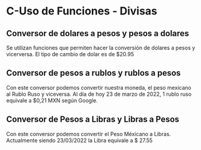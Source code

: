 # C-Uso de Funciones - Divisas

## Conversor de dolares a pesos y pesos a dolares
Se utilizan funciones que permiten hacer la conversión de dolares a pesos y vicerversa. El tipo de cambio de dolar es de $20.95

## Conversor de pesos a rublos y rublos a pesos
Con este conversor podemos convertir nuestra moneda, el peso mexicano al Rublo Ruso y viceversa. Al día de hoy 23 de marzo de 2022, 1 rublo ruso equivale a $0,21 MXN según Google.

## Conversor de Pesos a Libras y Libras a Pesos
Con este conversor podemos convertir el Peso Méxicano a Libras. Actualmente siendo 23/03/2022 la Libra equivale a $ 27.55
